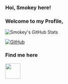 ### <b>Hoi, Smokey here!</b>
### Welcome to my Profile,

![Smokey's GitHub Stats](https://github-readme-stats.vercel.app/api?username=smokey18&show_icons=true&count_private=true&title_color=333&icon_color=333&hide=["issues"])

[![GitHub](https://img.shields.io/badge/dynamic/json?logo=github&label=GitHub+Followers&labelColor=282c34&color=181717&query=%24.data.totalSubs&url=https%3A%2F%2Fapi.spencerwoo.com%2Fsubstats%2F%3Fsource%3Dgithub%26queryKey%3Dsmokey18&longCache=true)](https://github.com/smokey18)

### Find me here

  <a href="https://t.me/smokey_18">
     <img align="left"| Telegram" width="48px" src="https://github.com/smokey18/smokey18/blob/master/icons8-telegram-app.svg"/>
  </a>
